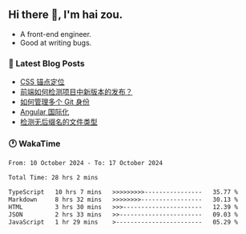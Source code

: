 ## Hi there 👋, I'm hai zou.

- A front-end engineer.
- Good at writing bugs.

### 📖 Latest Blog Posts
<!-- BLOG-POST-LIST:START -->
- [CSS 锚点定位](https://blog.izou.top/css/anchor-position/)
- [前端如何检测项目中新版本的发布？](https://blog.izou.top/angular/version-update/)
- [如何管理多个 Git 身份](https://blog.izou.top/git/multi-git-identity/)
- [Angular 国际化](https://blog.izou.top/angular/i18n/)
- [检测无后缀名的文件类型](https://blog.izou.top/js/filetype-check/)
<!-- BLOG-POST-LIST:END -->

### 🕐 WakaTime
<!--START_SECTION:waka-->

```txt
From: 10 October 2024 - To: 17 October 2024

Total Time: 28 hrs 2 mins

TypeScript   10 hrs 7 mins   >>>>>>>>>----------------   35.77 %
Markdown     8 hrs 32 mins   >>>>>>>>-----------------   30.13 %
HTML         3 hrs 30 mins   >>>----------------------   12.39 %
JSON         2 hrs 33 mins   >>-----------------------   09.03 %
JavaScript   1 hr 29 mins    >------------------------   05.29 %
```

<!--END_SECTION:waka-->
